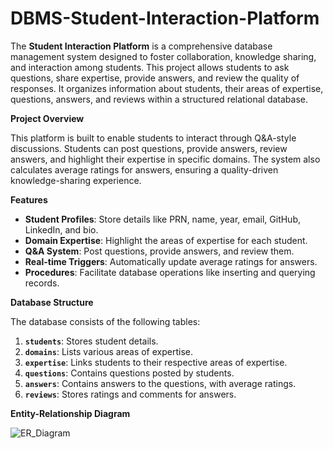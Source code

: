 # DBMS-Student-Interaction-Platform

The **Student Interaction Platform** is a comprehensive database management system designed to foster collaboration, knowledge sharing, and interaction among students. This project allows students to ask questions, share expertise, provide answers, and review the quality of responses. It organizes information about students, their areas of expertise, questions, answers, and reviews within a structured relational database.

**Project Overview**

This platform is built to enable students to interact through Q&A-style discussions. Students can post questions, provide answers, review answers, and highlight their expertise in specific domains. The system also calculates average ratings for answers, ensuring a quality-driven knowledge-sharing experience.

**Features**

- **Student Profiles**: Store details like PRN, name, year, email, GitHub, LinkedIn, and bio.  
- **Domain Expertise**: Highlight the areas of expertise for each student.  
- **Q&A System**: Post questions, provide answers, and review them.  
- **Real-time Triggers**: Automatically update average ratings for answers.  
- **Procedures**: Facilitate database operations like inserting and querying records.  

**Database Structure**

The database consists of the following tables:

1. **`students`**: Stores student details.  
2. **`domains`**: Lists various areas of expertise.  
3. **`expertise`**: Links students to their respective areas of expertise.  
4. **`questions`**: Contains questions posted by students.  
5. **`answers`**: Contains answers to the questions, with average ratings.  
6. **`reviews`**: Stores ratings and comments for answers.

**Entity-Relationship Diagram**

![ER_Diagram](https://github.com/user-attachments/assets/9f60ae08-5c9b-44a7-9ce1-01683e175738)
